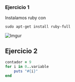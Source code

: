 ### Ejercicio 1

Instalamos ruby con 

` sudo apt-get install ruby-full `

![Imgur](http://i.imgur.com/tSzmccY.png)

## Ejercicio 2

```ruby
contador = 9
for i in 0..variable
    puts "#{i}"
end

```
